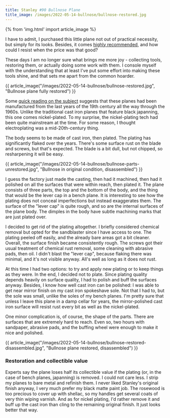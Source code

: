 ```yaml
---
title: Stanley #90 Bullnose Plane
title_image: /images/2022-05-14-bullnose/bullnose-restored.jpg
---
```


{% from 'img.html' import article_image %}

I have to admit, I purchased this little plane not out of practical necessity, but simply for its looks. Besides, it comes [highly recommended](https://paulsellers.com/2018/08/i-bought-another-bullnose-plane/), and how could I resist when the price was that good?

<!--more-->

These days I am no longer sure what brings me more joy - collecting tools, restoring them, or actually doing some work with them. I console myself with the understanding that at least I've put some effort into making these tools shine, and that sets me apart from the common hoarder.

{{ article_image("/images/2022-05-14-bullnose/bullnose-restored.jpg", "Bullnose plane fully restored") }}

Some [quick reading on the subject](http://www.hansbrunnertools.com/Stanley%20by%20numbers/Stanley%2090.htm) suggests that these planes had been manufactured from the last years of the 19th century all the way through the 1960s. Unlike the traditional cast iron planes that feature black japanning, this one comes nickel-plated. To my surprise, the nickel-plating tech had been quite mainstream at the time. For some reason, I thought electroplating was a mid-20th-century thing.

The body seems to be made of cast iron, then plated. The plating has significantly flaked over the years. There's some surface rust on the blade and screws, but that's expected. The blade is a bit dull, but not chipped, so resharpening it will be easy.

{{ article_image("/images/2022-05-14-bullnose/bullnose-parts-unrestored.jpg", "Bullnose in original condition, disassembled") }}

I guess the factory just made the casting, then had it machined, then had it polished on all the surfaces that were within reach, then plated it. The plane consists of three parts, the top and the bottom of the body, and the thing that would be the lever cap in a bench plane. It is interesting to see how the plating does not conceal imperfections but instead exaggerates them. The surface of the "lever cap" is quite rough, and so are the internal surfaces of the plane body. The dimples in the body have subtle machining marks that are just plated over.

I decided to get rid of the plating altogether. I briefly considered chemical removal but opted for the sandblaster since I have access to one. The plating peeled off easily, and the already bare areas got a bit cleaner. Overall, the surface finish became consistently rough. The screws got their usual treatment of chemical rust removal, some cleaning with abrasive pads, then oil. I didn't blast the "lever cap", because flaking there was minimal, and it's not visible anyway. All's well as long as it does not rust.

At this time I had two options: to try and apply new plating or to keep things as they were. In the end, I decided not to plate. Since plating quality depends heavily on surface quality, I had to polish and buff the surfaces anyway. Besides, I know how well cast iron can be polished: I was able to get near mirror finish on my cast iron spokeshave sole. Not that I had to, but the sole was small, unlike the soles of my bench planes. I'm pretty sure that unless I leave this plane in a damp cellar for years, the mirror-polished cast iron surface will resist rust every bit as well as the nickel-plated.

One minor complication is, of course, the shape of the parts. There are surfaces that are extremely hard to reach. Even so, two hours with sandpaper, abrasive pads, and the buffing wheel were enough to make it nice and polished.

{{ article_image("/images/2022-05-14-bullnose/bullnose-restored-disassembled.jpg", "Bullnose plane restored, disassembled") }}

### Restoration and collectible value

Experts say the plane loses half its collectible value if the plating (or, in the case of bench planes, japanning) is removed. I could not care less. I strip my planes to bare metal and refinish them. I never liked Stanley's original finish anyway, I very much prefer my black matte paint job. The rosewood is too precious to cover up with shellac, so my handles get several coats of very thin wiping varnish. And as for nickel plating, I'd rather remove it and buff up the cast iron than cling to the remaining original finish. It just looks better that way.
